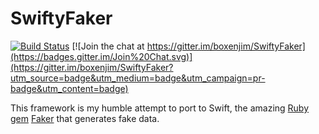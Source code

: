 # SwiftyFaker

[![Build Status](https://travis-ci.org/boxenjim/SwiftyFaker.svg)](https://travis-ci.org/boxenjim/SwiftyFaker) [![Join the chat at https://gitter.im/boxenjim/SwiftyFaker](https://badges.gitter.im/Join%20Chat.svg)](https://gitter.im/boxenjim/SwiftyFaker?utm_source=badge&utm_medium=badge&utm_campaign=pr-badge&utm_content=badge)

This framework is my humble attempt to port to Swift, the amazing [Ruby](https://www.ruby-lang.org/en/) [gem](https://rubygems.org) [Faker](https://github.com/stympy/faker) that generates fake data.
